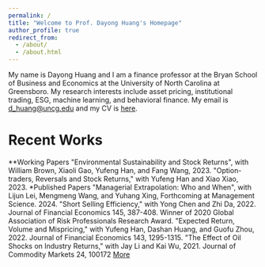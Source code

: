 ```yaml
---
permalink: /
title: "Welcome to Prof. Dayong Huang's Homepage"
author_profile: true
redirect_from: 
  - /about/
  - /about.html
---
```


My name is Dayong Huang and I am a finance professor at the Bryan School of Business and Economics at the University of North Carolina at Greensboro. My research interests include asset pricing, institutional trading, ESG, machine learning, and behavioral finance. My email is d_huang@uncg.edu and my CV is [here](https://dayong-huang.github.io/cv/).

Recent Works
======
**Working Papers
"Environmental Sustainability and Stock Returns", with William Brown, Xiaoli Gao, Yufeng Han, and Fang Wang, 2023.
"Option-traders, Reversals and Stock Returns," with Yufeng Han and Xiao Xiao, 2023.
 *Published Papers
"Managerial Extrapolation: Who and When", with Lijun Lei, Mengmeng Wang, and Yuhang Xing, Forthcoming at Management Science. 2024.
"Short Selling Efficiency," with Yong Chen and Zhi Da, 2022. Journal of Financial Economics 145, 387-408. Winner of 2020 Global Association of Risk Professionals Research Award. 
"Expected Return, Volume and Mispricing," with Yufeng Han, Dashan Huang, and Guofu Zhou, 2022. Journal of Financial Economics 143, 1295-1315. 
"The Effect of Oil Shocks on Industry Returns," with Jay Li and Kai Wu, 2021. Journal of Commodity Markets 24, 100172
[More](https://dayong-huang.github.io/publications/)
